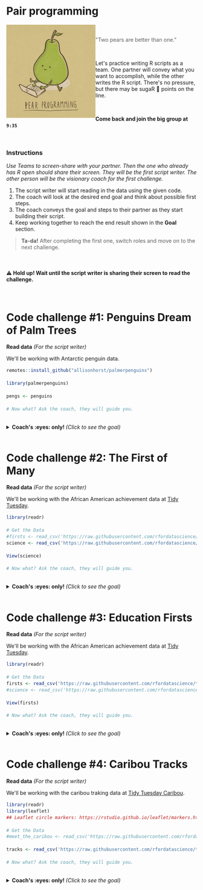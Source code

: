# Pair programming

<img src="../../images/pear_program.png" width=236 align="left" />

<br>

> "Two pears are better than one."  

<br>

Let's practice writing R scripts as a team. One partner will convey what you want to accomplish, while the other writes the R script. There's no pressure, but there may be sugaR :candy: points on the line.

<br>

**Come back and join the big group at ` 9:35 `**

<br>

### Instructions

_Use Teams to screen-share with your partner. Then the one who already has R open should share their screen. They will be the first script writer. The other person will be the visionary coach for the first challenge._

1. The script writer will start reading in the data using the given code.
1. The coach will look at the desired end goal and think about possible first steps.
1. The coach conveys the goal and steps to their partner as they start building their script.
1. Keep working together to reach the end result shown in the **Goal** section.

> **Ta-da!** After completing the first one, switch roles and move on to the next challenge.

<br>

#### :warning: Hold up! Wait until the script writer is sharing their screen to read the challenge. 

<br>

# Code challenge #1: Penguins Dream of Palm Trees

<b>Read data</b> <i>(For the script writer)</i>
  
We'll be working with Antarctic penguin data.

```r
remotes::install_github("allisonhorst/palmerpenguins")

library(palmerpenguins)

pengs <- penguins 

# Now what? Ask the coach, they will guide you.
```      

<br>

<details>
<summary> <b>Coach's :eyes: only! </b> <i> (Click to see the goal) </i> </summary>

<br>

**Starting data**

<img src="../../images/pengu_start.png" width=688 />

<br>

**End Goal**

> Then there were four Dreamy penguins.

> <img src="../../images/pengu_end_an.png" width=738 />

  
</details> 
<br>


# Code challenge #2: The First of Many

<b>Read data</b> <i>(For the script writer)</i>
  
We'll be working with the African American achievement data at [Tidy Tuesday](https://github.com/rfordatascience/tidytuesday/blob/master/data/2020/2020-06-23/readme.md).

```r
library(readr)

# Get the Data
#firsts <- read_csv('https://raw.githubusercontent.com/rfordatascience/tidytuesday/master/data/2020/2020-06-09/firsts.csv')
science <- read_csv('https://raw.githubusercontent.com/rfordatascience/tidytuesday/master/data/2020/2020-06-09/science.csv')

View(science)

# Now what? Ask the coach, they will guide you.
```      

<br>

<details>
<summary> <b>Coach's :eyes: only! </b> <i> (Click to see the goal) </i> </summary>

<br>

**Starting data**

<img src="../../images/am_achieve_start.png" width=708 />

<br><br>

**End Goal**

> What `age` did the 14 "chemists" live to?

> <img src="../../images/am_achieve_end_an.png" width=708 />

  
</details> 
<br>


# Code challenge #3: Education Firsts

<b>Read data</b> <i>(For the script writer)</i>
  
We'll be working with the African American achievement data at [Tidy Tuesday](https://github.com/rfordatascience/tidytuesday/blob/master/data/2020/2020-06-23/readme.md).

```r
library(readr)

# Get the Data
firsts <- read_csv('https://raw.githubusercontent.com/rfordatascience/tidytuesday/master/data/2020/2020-06-09/firsts.csv')
#science <- read_csv('https://raw.githubusercontent.com/rfordatascience/tidytuesday/master/data/2020/2020-06-09/science.csv')

View(firsts)

# Now what? Ask the coach, they will guide you.
```      
     

<br>

<details>
<summary> <b>Coach's :eyes: only! </b> <i> (Click to see the goal) </i> </summary>

<br>

**Starting data**

<img src="../../images/am_firsts_start.png" width=758 />

<br> <br>

**End Goal**

> **Pre-1930 female firsts in Education**

> <img src="../../images/am_first_end.png" width=778 />

  
</details> 
<br>


# Code challenge #4: Caribou Tracks

<b>Read data</b> <i>(For the script writer)</i>
  
We'll be working with the caribou traking data at [Tidy Tuesday Caribou](https://github.com/rfordatascience/tidytuesday/blob/master/data/2020/2020-06-23/readme.md).


```r
library(readr)
library(leaflet)
## Leaflet circle markers: https://rstudio.github.io/leaflet/markers.html

# Get the Data
#meet_the_caribou <- read_csv('https://raw.githubusercontent.com/rfordatascience/tidytuesday/master/data/2020/2020-06-23/individuals.csv')

tracks <- read_csv('https://raw.githubusercontent.com/rfordatascience/tidytuesday/master/data/2020/2020-06-23/locations.csv')

# Now what? Ask the coach, they will guide you.
```      

<br>

<details>
<summary> <b>Coach's :eyes: only! </b> <i> (Click to see the goal) </i> </summary>

<br>

**Starting data**

<img src="../../images/caribou_start.png" width=688 />

<br><br>

**End Goal**

> **Map of locations for Caribou ID:`"GR_C15"`**

> <img src="../../images/caribou_map.png" width=750 />

  
</details> 
<br>

